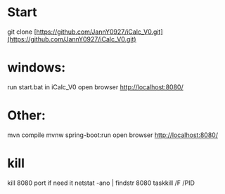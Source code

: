 # Start
git clone  [https://github.com/JannY0927/iCalc_V0.git](https://github.com/JannY0927/iCalc_V0.git)

# windows:
run start.bat in iCalc_V0
open browser  [http://localhost:8080/](http://localhost:8080/)

# Other:
mvn compile
mvnw spring-boot:run
open browser  [http://localhost:8080/](http://localhost:8080/)

# kill
kill 8080 port if need it netstat -ano | findstr 8080
taskkill /F /PID
